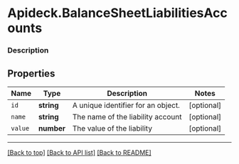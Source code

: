 # Apideck.BalanceSheetLiabilitiesAccounts

### Description

## Properties
Name | Type | Description | Notes
------------ | ------------- | ------------- | -------------
`id` | **string** | A unique identifier for an object. | [optional] 
`name` | **string** | The name of the liability account | [optional] 
`value` | **number** | The value of the liability | [optional] 





---

[[Back to top]](#) [[Back to API list]](../../../../README.md#documentation-for-api-endpoints) [[Back to README]](../../../../README.md)


